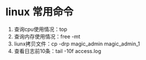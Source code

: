 # linux 常用命令
1. 查询cpu使用情况：top
2. 查询内存使用情况：free -mt
3. liunx拷贝文件：cp -drp magic_admin   magic_admin_1
4. 查看日志前10条：tail -10f access.log

